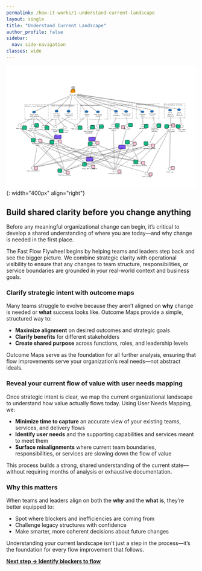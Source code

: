 ```yaml
---
permalink: /how-it-works/1-understand-current-landscape
layout: single
title: "Understand Current Landscape"
author_profile: false
sidebar:
  nav: side-navigation
classes: wide
---
```


![Understand Current Landscape](/assets/images/faster-flow-practices/understand-current-landscape.png){: width="400px" align="right"}

## Build shared clarity before you change anything

Before any meaningful organizational change can begin, it’s critical to develop a shared understanding of where you are today—and why change is needed in the first place.

The Fast Flow Flywheel begins by helping teams and leaders step back and see the bigger picture. We combine strategic clarity with operational visibility to ensure that any changes to team structure, responsibilities, or service boundaries are grounded in your real-world context and business goals.

### Clarify strategic intent with outcome maps

Many teams struggle to evolve because they aren’t aligned on **why** change is needed or **what** success looks like. Outcome Maps provide a simple, structured way to:

- **Maximize alignment** on desired outcomes and strategic goals
- **Clarify benefits** for different stakeholders
- **Create shared purpose** across functions, roles, and leadership levels

Outcome Maps serve as the foundation for all further analysis, ensuring that flow improvements serve your organization’s real needs—not abstract ideals.

### Reveal your current flow of value with user needs mapping

Once strategic intent is clear, we map the current organizational landscape to understand how value actually flows today. Using User Needs Mapping, we:

- **Minimize time to capture** an accurate view of your existing teams, services, and delivery flows
- **Identify user needs** and the supporting capabilities and services meant to meet them
- **Surface misalignments** where current team boundaries, responsibilities, or services are slowing down the flow of value

This process builds a strong, shared understanding of the current state—without requiring months of analysis or exhaustive documentation.

### Why this matters

When teams and leaders align on both the **why** and the **what is**, they’re better equipped to:

- Spot where blockers and inefficiencies are coming from
- Challenge legacy structures with confidence
- Make smarter, more coherent decisions about future changes

Understanding your current landscape isn't just a step in the process—it’s the foundation for every flow improvement that follows.

[**Next step → Identify blockers to flow**](/how-it-works/2-identify-blockers-to-flow)